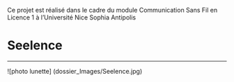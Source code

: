 Ce projet est réalisé dans le cadre du module Communication Sans Fil en Licence 1 à l’Université 
Nice Sophia Antipolis
# Seelence
-----------------------------------------------------------------------------------------------------------------------------------

![photo lunette] (dossier_Images/Seelence.jpg)
